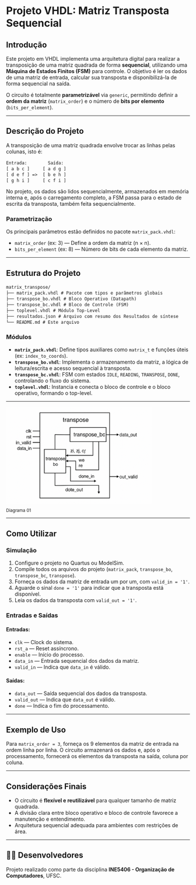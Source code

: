 # Projeto VHDL: Matriz Transposta Sequencial

## Introdução

Este projeto em VHDL implementa uma arquitetura digital para realizar a transposição de uma matriz quadrada de forma **sequencial**, utilizando uma **Máquina de Estados Finitos (FSM)** para controle. O objetivo é ler os dados de uma matriz de entrada, calcular sua transposta e disponibilizá-la de forma sequencial na saída.

O circuito é totalmente **parametrizável** via `generic`, permitindo definir a **ordem da matriz** (`matrix_order`) e o número de **bits por elemento** (`bits_per_element`).

---

## Descrição do Projeto

A transposição de uma matriz quadrada envolve trocar as linhas pelas colunas, isto é:
```plaintext
Entrada:        Saída:
[ a b c ]     [ a d g ]
[ d e f ] =>  [ b e h ]
[ g h i ]     [ c f i ]
```

No projeto, os dados são lidos sequencialmente, armazenados em memória interna e, após o carregamento completo, a FSM passa para o estado de escrita da transposta, também feita sequencialmente.

### Parametrização

Os principais parâmetros estão definidos no pacote `matrix_pack.vhdl`:
- `matrix_order` (ex: 3) — Define a ordem da matriz (n × n).
- `bits_per_element` (ex: 8) — Número de bits de cada elemento da matriz.

---

## Estrutura do Projeto
```plaintext
matrix_transpose/
├── matrix_pack.vhdl # Pacote com tipos e parâmetros globais
├── transpose_bo.vhdl # Bloco Operativo (Datapath)
├── transpose_bc.vhdl # Bloco de Controle (FSM)
├── toplevel.vhdl # Módulo Top-Level
├── resultados.json # Arquivo com resumo dos Resultados de síntese
└── README.md # Este arquivo
``` 

### Módulos

- **`matrix_pack.vhdl`**: Define tipos auxiliares como `matrix_t` e funções úteis (ex: `index_to_coords`).
- **`transpose_bo.vhdl`**: Implementa o armazenamento da matriz, a lógica de leitura/escrita e acesso sequencial à transposta.
- **`transpose_bc.vhdl`**: FSM com estados `IDLE`, `READING`, `TRANSPOSE`, `DONE`, controlando o fluxo do sistema.
- **`toplevel.vhdl`**: Instancia e conecta o bloco de controle e o bloco operativo, formando o top-level.

---

<img src="../../assets/diagram.png" width=400><br><sub>Diagrama 01</sub>

---

## Como Utilizar

### Simulação

1. Configure o projeto no Quartus ou ModelSim.
2. Compile todos os arquivos do projeto (`matrix_pack`, `transpose_bo`, `transpose_bc`, `transpose`).
3. Forneça os dados da matriz de entrada um por um, com `valid_in = '1'`.
4. Aguarde o sinal `done = '1'` para indicar que a transposta está disponível.
5. Leia os dados da transposta com `valid_out = '1'`.

### Entradas e Saídas

#### Entradas:
- `clk` — Clock do sistema.
- `rst_a` — Reset assíncrono.
- `enable` — Início do processo.
- `data_in` — Entrada sequencial dos dados da matriz.
- `valid_in` — Indica que `data_in` é válido.

#### Saídas:
- `data_out` — Saída sequencial dos dados da transposta.
- `valid_out` — Indica que `data_out` é válido.
- `done` — Indica o fim do processamento.

---

##  Exemplo de Uso

Para `matrix_order = 3`, forneça os 9 elementos da matriz de entrada na ordem linha por linha. O circuito armazenará os dados e, após o processamento, fornecerá os elementos da transposta na saída, coluna por coluna.

---

## Considerações Finais

- O circuito é **flexível e reutilizável** para qualquer tamanho de matriz quadrada.
- A divisão clara entre bloco operativo e bloco de controle favorece a manutenção e entendimento.
- Arquitetura sequencial adequada para ambientes com restrições de área.

---

## 👨‍💻 Desenvolvedores

Projeto realizado como parte da disciplina **INE5406 - Organização de Computadores**, UFSC.



